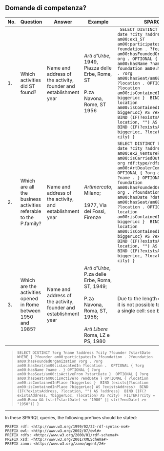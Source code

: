 ## Domande di competenza?

| No. | Question | Answer  | Example                                       | SPARQL |
|-----|---------------------------------------------------------------------------------------------------------|---------------------------------------------------|-------------------------------------------------------------------------------------------------------------|----------------------------------------------------------------------------------------------------------------------------------------------------------------------------------------------------------------------------------------------------------------------------------------------------------------------------------|
| 1.  | Which activities did ST found?                                                                   | Name and address of the activity, founder and establishment year       | <i>Arti d'Urbe</i>, 1949, Piazza delle Erbe, Rome, ST <br><br> P.za Navona, Rome, ST 1956    | ``` SELECT DISTINCT ?org ?name ?date ?city ?address WHERE {  am00:ex1_ST  am00:participatesIn ?foundation . ?foundation am00:hasFoundedOrganization ?org . OPTIONAL { ?org am00:hasName ?name . } ?foundation am00:hasDate ?date . ?org am00:hasSeat/am00:isLocatedIn ?location . OPTIONAL {        ?location am00:isContainedInPlace ?biggerLoc }  BIND (exists{?location am00:isContainedInPlace ?biggerLoc} AS ?existsAddress)  BIND (IF(?existsAddress, ?location, "") AS ?address) BIND (IF(?existsAddress, ?biggerLoc, ?location) AS ?city) }```                                                                                                                                                                                                         |
| 2.  | Which are all the business activities referable to the P.family?                                  | Name and address of the activity, and establishment year            | <i>Artimercato</i>, Milano; <br><br> 1977, Via dei Fossi, Firenze                                                      | ``` SELECT DISTINCT ?org ?name ?date ?city ?address WHERE {  am00:ex2_VentureFamP am00:isCarriedOutBy ?org. ?org rdf:type/rdfs:subClassOf* am00:ArtDealerCompany . OPTIONAL { ?org am00:hasName ?name . } OPTIONAL { ?foundation am00:hasFoundedOrganization ?org . ?foundation am00:hasDate ?date }  ?org am00:hasSeat/am00:isLocatedIn ?location . OPTIONAL { ?location am00:isContainedInPlace ?biggerLoc }  BIND (exists{?location am00:isContainedInPlace ?biggerLoc} AS ?existsAddress)  BIND (IF(?existsAddress, ?location, "") AS ?address) BIND (IF(?existsAddress, ?biggerLoc, ?location) AS ?city) } ```                                                                                                                                                                      |
| 3.  | Which are the activities opened in Rome between 1950 and 1985?  | Name and address of the activity, founder and establishment year   | <i>Arti d’Urbe</i>, P.za delle Erbe, Roma, ST, 1949; <br><br> P.za Navona, Roma, ST, 1956; <br><br> <i>Arti Libere</i> Roma, LZ e PS, 1980 | Due to the length of the query, it is not possible to format into a single cell: see below |

> ``` SELECT DISTINCT ?org ?name ?address ?city ?founder ?startDate WHERE { ?founder am00:participatesIn ?foundation . ?foundation am00:hasFoundedOrganization ?org . ?org am00:hasSeat/am00:isLocatedIn ?location .  OPTIONAL { ?org am00:hasName ?name . } OPTIONAL { ?org am00:hasSeat/am00:isActiveFrom ?startDate }  OPTIONAL { ?org am00:hasSeat/am00:isActiveTo ?endDate } OPTIONAL { ?location am00:isContainedInPlace ?biggerLoc }  BIND (exists{?location am00:isContainedInPlace ?biggerLoc} AS ?existsAddress)  BIND (IF(?existsAddress, ?location, "") AS ?address)  BIND (IF(?existsAddress, ?biggerLoc, ?location) AS ?city)  FILTER(?city = am00:Roma && (str(?startDate) <= "1980" || str(?endDate) >= "1950")) } ``` 

****

In these SPARQL queries, the following prefixes should be stated:
```
PREFIX rdf: <http://www.w3.org/1999/02/22-rdf-syntax-ns#>
PREFIX owl: <http://www.w3.org/2002/07/owl#>
PREFIX rdfs: <http://www.w3.org/2000/01/rdf-schema#>
PREFIX xsd: <http://www.w3.org/2001/XMLSchema#>
PREFIX zamo: <http://www.w3.org/zamo/agent/2#>
```